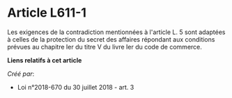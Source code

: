 # Article L611-1

Les exigences de la contradiction mentionnées à l'article L. 5 sont adaptées à celles de la protection du secret des affaires
répondant aux conditions prévues au chapitre Ier du titre V du livre Ier du code de commerce.

**Liens relatifs à cet article**

_Créé par_:

  - Loi n°2018-670 du 30 juillet 2018 - art. 3
